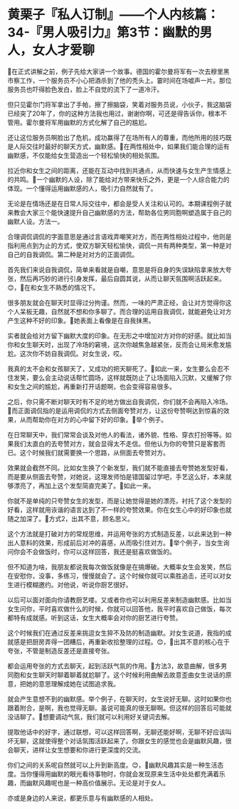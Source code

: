 # 黄栗子『私人订制』——个人内核篇：34-『男人吸引力』第3节：幽默的男人，女人才爱聊

🎼在正式讲解之前，例子先给大家讲一个故事。德国的霍尔曼将军有一次去穆里黑市察工作，一个服务员不小心把酒杀到了他的秃头上。霎时间在场嘘声一片。那位服务员也吓得脸色发白，脸上不自觉的流下了一道冷汗。

但只见霍尔门将军拿出了手帕，擦了擦脑袋，笑着对服务员说，小伙子，我这脑袋已经突了20年了，你的这种方法我也用过，谢谢你啊，可还是得告诉你，根本不管用。霍尔曼将军用幽默的方式化解了自己的尴尬。

还让这位服务员啊脸出了危机，成功赢得了在场所有人的尊重，而他所用的技巧既是人际交往时最好的聊天方式，幽默感。🎼在两性相处中，如果我们能合理的运有幽默感，不仅能给女生营造出一个轻松愉快的相处氛围。

拉近你和女生之间的距离，还能在互动中找到共通点，从而快速与女生产生情感上的共鸣。🎼一个幽默的人设，除了能给对方带来快乐之外，更是一个人综合能力的体现。一个懂得运用幽默感的人，吸引力自然就有了。

无论是在情场还是在日常人际交往中，都会是受人关注和认可的。本期课程例子就来教会大家三个能快速提升自己幽默感的方法，帮助各位男同胞啊塑造属于自己的幽默人设。方法一。

合理调侃调侃的字面意思是通过言语戏弄嘲笑对方，而在两性相处过程中，他则是指利用点到为止的方式，使双方聊天轻松愉快，调侃一共有两种类型，第一种是对自己的自我调侃。第二种是对对方的正面调侃。

首先我们来说自我调侃，简单来看就是自嘲，意思是将自身的失误缺陷拿来放大夸张，然后再巧妙的进行引身发挥，最后自圆其说，从而让聊天氛围啊活跃起来。😊，🎼在和女生不熟悉的情况下。

很多朋友就会在聊天时显得过分拘谨。然而，一味的严肃正经，会让对方觉得你这个人呆板无趣，自然就不想和你多聊了。而合理的运用自我调侃，就能避免让对方产生这种不好的印象。🎼她表面上看像是在自我抹黑。

实者就会给对方留下幽默大度的印象。在无形之中增加对方对你的好感。就比如当你和女生聊天时，出现了冷场的窘境，这次你越焦急越紧张，反而会让局米愈发尴尬。这次你不妨自我调侃。对女生说，哎。

我真的太不会和女孩聊天了，又成功的把天聊死了。🎼如此一来，女生要么会忍不住发笑，要么会主动说话帮忙圆场，这样就既防止了让场面陷入沉默，又缓解了你和女生之间的尴尬，再重新打开话题啊，也会变得容易很多。

之后，你只需不断对聊天时有不足的地方做出自我调侃，你们就不会再陷入冷场。🎼而正面调侃指的是运用调侃的方式去侧面夸赞对方，让这份夸赞啊达到惊喜的效果，从而帮助你在对方的心中留下好的印象。🎼举个例子。

在日常聊天中，我们常常会谈及对他人的看法，诸外貌、性格、穿衣打扮等等。如果我们太直白的去夸赞对方，就会显得太不走信。但他认为你的夸赞只是客套而已。这个时候我们就需要换一个思路，从侧面去夸赞对方。

效果就会截然不同。比如女生换了个新发型，我们就不能直接去夸赞她发型好看，而是要从侧面去夸赞，对她说，这理发师怕是错国留过学吧，手艺这么好，本来就够漂亮了，再加上这个发型简直完美了。🎼如此一来。

你就不是单纯的只夸赞女生的发型，而是让她觉得是她的漂亮，衬托了这个发型的好看，这样就用诙谐的语言达到了不一样的夸赞效果。你在女生心中的好印象也就随之加深了。🎼方式2，出其不意，顾名思义。

这个方法就是打破对方的常规思维，并运用夸张的方式制造反差，以此来达到一种出人意料的效果，形成前后对冲的喜感，从而吸引住对方。🎼举个例子，当女生询问你会不会做饭时，你可以这样回答，我还是挺喜欢做饭的。

但不知道为啥，我朋友都说我每次做饭就像是在搞爆破。大概率女生会发笑，然后在安慰你，没事，多练习，慢慢就会了。这个时候你就可以乘胜追击，还可以对女生进行模糊邀约。对他说，听说你厨艺很好。

以后可以面对面向你请教厨艺喽。又或者你也可以利用反差来制造幽默感。比如当女生问你，平时喜欢做什么的时候，你就可以回答他，我平时喜欢自己做饭，每次都特有成就感。听到这话，女生大概率会对你的厨艺进行夸赞。

这个时候我们在通过反差来挑逗女生猝不及防的制造幽默。对女生说道，我指的成就感是把厨房弄得一团糟后，再重新收拾整理的过程。😊，🎼出其不意的核心在于夸张，不管是制造反差还是直接夸张。

都会运用夸张的方式去聊天，起到活跃气氛的作用。🎼方法3，故意曲解，很多男同胞和女生聊天时聊着聊着就尬聊了。这个时候利用曲解去故意歪曲女生说话的原意，把她的意思理解成她在试图追求我。

就会产生意想不到的幽默感。举个例子，在聊天时，女生说好无聊。这时如果你也跟着附合，是啊，我也觉得无聊。虽说可能真的很无聊啊。但这样的回答后可能就没话聊了。🎼想要调动气氛，我们就可以利用好关键词去解。

提取他话中的好字，通过联想，可以这样回答啊，无聊还能好啊，无聊不好应该叫坏无聊，这就使得整个对话氛围活跃起来了。你跟女生的感觉也会是幽默风趣，很会聊天，进样让女生想要和你进行更深度的交流。

你们之间的关系呢自然就可以上升到新高度。😊，🎼幽默风趣其实是一种生活态度。当你懂得用幽默的眼光看待事物时，你就会发现原来生活中处处都充满着乐趣，而幽默风趣呢也是一种高价值展示。无论是对于女人。

亦或是身边的人来说，都更乐意与有幽默感的人相处。
